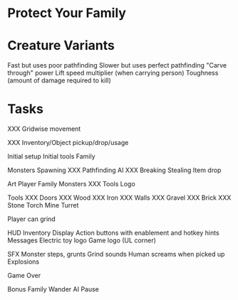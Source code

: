 Protect Your Family
===================

# Creature Variants

Fast but uses poor pathfinding
Slower but uses perfect pathfinding
"Carve through" power
Lift speed multiplier (when carrying person)
Toughness (amount of damage required to kill)

# Tasks

XXX Gridwise movement

XXX Inventory/Object pickup/drop/usage

Initial setup
    Initial tools
    Family

Monsters
    Spawning
XXX Pathfinding
    AI
XXX Breaking
    Stealing
    Item drop

Art
    Player
    Family
    Monsters
XXX Tools
    Logo

Tools
XXX Doors
XXX     Wood
XXX     Iron
XXX Walls
XXX     Gravel
XXX     Brick
XXX     Stone
    Torch
    Mine
    Turret

Player can grind

HUD
    Inventory Display
    Action buttons with enablement and hotkey hints
    Messages
    Electric toy logo
    Game logo (UL corner)

SFX
    Monster steps, grunts
    Grind sounds
    Human screams when picked up
    Explosions

Game Over



Bonus
    Family Wander AI
    Pause
